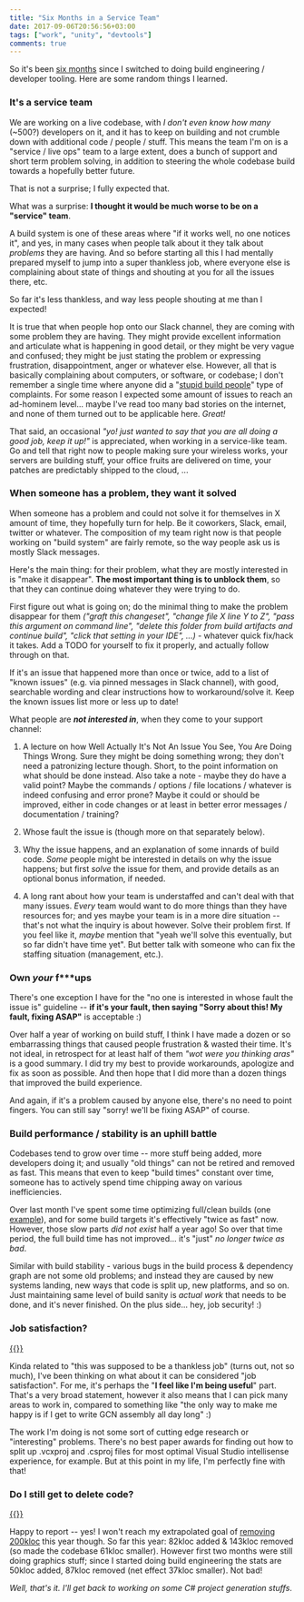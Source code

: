 ```yaml
---
title: "Six Months in a Service Team"
date: 2017-09-06T20:56:56+03:00
tags: ["work", "unity", "devtools"]
comments: true
---
```


So it's been [six months](/blog/2017/03/16/Developer-Tooling-a-week-in/) since I switched
to doing build engineering / developer tooling. Here are some random things I learned.


### It's a service team

We are working on a live codebase, with *I don't even know how many* (~500?) developers on it, and it has to
keep on building and not crumble down with additional code / people / stuff. This means the team I'm on
is a "service / live ops" team to a large extent, does a bunch of support and short term problem solving,
in addition to steering the whole codebase build towards a hopefully better future.

That is not a surprise; I fully expected that.

What was a surprise: **I thought it would be much worse to be on a "service" team**.

A build system is one of these areas where "if it works well, no one notices it", and yes, in many
cases when people talk about it they talk about *problems* they are having. And so before
starting all this I had mentally prepared myself to jump into a super thankless job, where everyone
else is complaining about state of things and shouting at you for all the issues there, etc.

So far it's less thankless, and way less people shouting at me than I expected!

It is true that when people hop onto our Slack channel, they are coming with some problem they are having.
They might provide excellent information and articulate what is happening in good detail, or they
might be very vague and confused; they might be just stating the problem or expressing
frustration, disappointment, anger or whatever else. However, all that is basically complaining
about computers, or software, or codebase; I don't remember a single time where anyone did
a "[stupid build people](https://www.youtube.com/watch?v=12cFyTOypVc)" type of complaints.
For some reason I expected some amount of issues to reach an ad-hominem level... maybe I've read
too many bad stories on the internet, and none of them turned out to be applicable here. *Great!*

That said, an occasional *"yo! just wanted to say that you are all doing a good job, keep it up!"*
is appreciated, when working in a service-like team. Go and tell that right now to people making
sure your wireless works, your servers are building stuff, your office fruits are delivered on time,
your patches are predictably shipped to the cloud, ...


### When someone has a problem, they want it solved

When someone has a problem and could not solve it for themselves in X amount of time, they hopefully turn for help.
Be it coworkers, Slack, email, twitter or whatever. The composition of my team right now is that people working on
"build system" are fairly remote, so the way people ask us is mostly Slack messages.

Here's the main thing: for their problem, what they are mostly interested in is "make it disappear". **The most important
thing is to unblock them**, so that they can continue doing whatever they were trying to do.

First figure out what is going on; do the minimal thing to make the problem disappear for them
*("graft this changeset", "change file X line Y to Z", "pass this argument on command line",
"delete this folder from build artifacts and continue build", "click that setting in your IDE", ...)* - whatever quick
fix/hack it takes. Add a TODO for yourself to fix it properly, and actually follow through on that.

If it's an issue that happened more than once or twice, add to a list of "known issues" (e.g. via pinned messages
in Slack channel), with good, searchable wording and clear instructions how to workaround/solve it.
Keep the known issues list more or less up to date!

What people are ***not interested in***, when they come to your support channel:

1) A lecture on how Well Actually It's Not An Issue You See, You Are Doing Things Wrong. Sure they might
be doing something wrong; they don't need a patronizing lecture though. Short, to the point information
on what should be done instead. Also take a note - maybe they do have a valid point? Maybe the commands / options /
file locations / whatever is indeed confusing and error prone? Maybe it could or should be improved, either in code
changes or at least in better error messages / documentation / training?

2) Whose fault the issue is (though more on that separately below).

3) Why the issue happens, and an explanation of some innards of build code. *Some* people might be interested in details on why the issue happens; but first *solve* the issue for them, and provide
details as an optional bonus information, if needed.

4) A long rant about how your team is understaffed and can't deal with that many issues. *Every* team would
want to do more things than they have resources for; and yes maybe your team is in a more dire situation --
that's not what the inquiry is about however. Solve their problem first. If you feel like it, *maybe* mention
that "yeah we'll solve this eventually, but so far didn't have time yet". But better talk with someone
who can fix the staffing situation (management, etc.).


### Own *your* f***ups

There's one exception I have for the "no one is interested in whose fault the issue is" guideline -- **if it's your fault,
then saying "Sorry about this! My fault, fixing ASAP"** is acceptable :)

Over half a year of working on build stuff, I think I have made a dozen or so embarrassing things that caused people
frustration & wasted their time. It's not ideal, in retrospect for at least half of them *"wot were you thinking aras"* is a good
summary. I did try my best to provide workarounds, apologize and fix as soon as possible. And then hope that I did more
than a dozen things that improved the build experience.

And again, if it's a problem caused by anyone else, there's no need to point fingers. You can still say
"sorry! we'll be fixing ASAP" of course.


### Build performance / stability is an uphill battle

Codebases tend to grow over time -- more stuff being added, more developers doing it; and usually "old things" can not be
retired and removed as fast. This means that even to keep "build times" constant over time, someone has to actively
spend time chipping away on various inefficiencies.

Over last month I've spent some time optimizing full/clean builds (one [example](/blog/2017/08/08/Unreasonable-Effectiveness-of-Profilers/)),
and for some build targets it's effectively "twice as fast" now. However, those slow parts *did not exist*
half a year ago! So over that time period, the full build time has not improved... it's "just" *no longer twice as bad*.

Similar with build stability - various bugs in the build process & dependency graph are not some old problems; and instead
they are caused by new systems landing, new ways that code is split up, new platforms, and so on. Just maintaining same level
of build sanity is *actual work* that needs to be done, and it's never finished. On the plus side... hey, job security! :)


### Job satisfaction?

[{{<imgright src="/img/blog/2017-09/typical-work.png" width="250">}}](/img/blog/2017-09/typical-work.png)

Kinda related to "this was supposed to be a thankless job" (turns out, not so much), I've been thinking on
what about it can be considered "job satisfaction". For me, it's perhaps the "**I feel like I'm being useful**"
part. That's a very broad statement, however it also means that I can pick many areas to work in,
compared to something like "the only way to make me happy is if I get to write GCN assembly all day long" :)

The work I'm doing is not some sort of cutting edge research or "interesting" problems. There's no best paper awards for finding
out how to split up .vcxproj and .csproj files for most optimal Visual Studio intellisense experience, for example.
But at this point in my life, I'm perfectly fine with that!


### Do I still get to delete code?

[{{<imgright src="/img/blog/2017-09/commit-stats.jpg" width="250">}}](/img/blog/2017-09/commit-stats.jpg)

Happy to report -- yes! I won't reach my extrapolated goal of [removing 200kloc](https://twitter.com/aras_p/status/807203481719361548)
this year though. So far this year: 82kloc added & 143kloc removed (so made the codebase
61kloc smaller). However first two months were still doing graphics stuff; since I started doing build engineering the
stats are 50kloc added, 87kloc removed (net effect 37kloc smaller). Not bad!


*Well, that's it. I'll get back to working on some C# project generation stuffs*.

